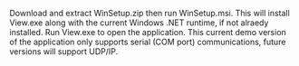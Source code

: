 Download and extract WinSetup.zip then run WinSetup.msi. This will install View.exe along with the current Windows .NET runtime, if not alraedy installed. Run View.exe to open the application. This current demo version of the application only supports serial (COM port) communications, future versions will support UDP/IP.
